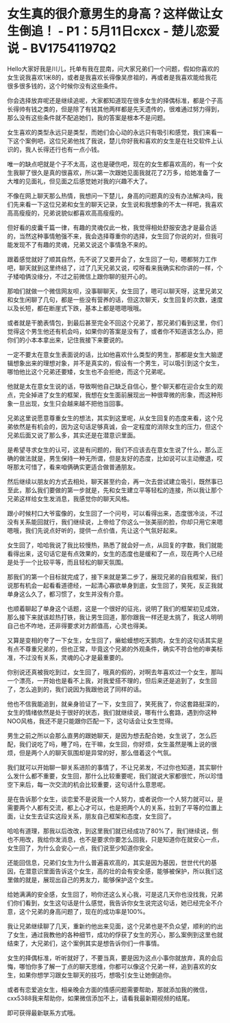 # 女生真的很介意男生的身高？这样做让女生倒追！ - P1：5月11日cxcx - 楚儿恋爱说 - BV17541197Q2

Hello大家好我是川儿，托单有我在昆南，问大家兄弟们一个问题，假如你喜欢的女生说我喜欢1米8的，或者是我喜欢长得像吴彦祖的，再或者是我喜欢能给我花很多很多钱的，这个时候你没有这些条件。

你会选择放弃呢还是继续追呢，大家都知道现在很多女生的择偶标准，都是个子高长得帅有钱之类的，但是除了有钱其他两样都是先天遗传的，很难通过努力得到，那么没有这些条件就不配追她们，我的答案是根本不是问题。

女生喜欢的类型永远只是类型，而她们会心动的永远只有吸引和感觉，我们来看一下这个案例吧，这位兄弟他找了我说，楚儿你好我和喜欢的女生是在社交软件上认识的，我人长得还行也有一点小钱。

唯一的缺点吧就是个子不太高，这也是硬伤吧，现在的女生都喜欢高的，有一个女生我聊了很久是真的很喜欢，所以第一次跟她见面我就花了2万多，给她准备了一大堆的见面礼，但见面之后感觉她对我的兴趣不大了。

不像在网上聊天那么热情，我想问一下楚儿，身高的问题真的没有办法解决吗，我们先来看一下这位兄弟和女生的聊天记录，女生说和我想象的不太一样吧，我喜欢高高瘦瘦的，兄弟说貌似都喜欢高高瘦瘦的。

但好看的皮囊千篇一律，有趣的灵魂仅此一枚，我觉得相处舒服安逸才是最合适的，当然这种事情勉强不来，我会选择尊重你的选择，女生回了你说的对，但我可能发现不了有趣的灵魂，兄弟又说这个事情急不来的。

跟着感觉就好了顺其自然，先不说了又要开会了，女生回了一句，嗯都努力工作吧，聊天就到这里终结了，过了几天兄弟又说，哎呀看来我确实和你讲的一样，个子矮咱俩没缘分，不过之前微信上跟你聊的挺开心的。

那咱们就做一个微信网友呗，没事聊聊天，女生回了，嗯可以聊天呀，这里兄弟又和女生闲聊了几句，都是一些没有营养的话，但这次聊天，女生回复的次数，速度以及长短，都在断崖式下跌，基本上都是嗯嗯哦哦。

或者就是干脆表情包，到最后甚至完全不回这个兄弟了，那兄弟们看到这里，你们觉得这个男生他还有机会吗，如果你的答案是没有了，或者你不知道该怎么办，把你们的小本本拿出来，记住我接下来要说的。

一定不要太在意女生表面说的话，比如他喜欢什么类型的男生，那都是女生大脑逻辑想象出来的理想对象，并不是真实的，假设有一个男生，可以吸引到这个女生，哪怕他比这个兄弟还要矮，女生也不会拒绝，而这个兄弟呢。

他就是太在意女生说的话，导致啊他自己缺乏自信心，整个聊天都在迎合女生的观点，完全掉进了女生的框架，我想在女生面前展现出一种很卑微的形象，而这种形象一旦出现，女生只会越来越不把他当回事。

兄弟这里说愿意尊重女生的想法，其实到这里呢，从女生回复的态度来看，这个兄弟依然是有机会的，因为这句话足够真诚，会一定程度的消除女生的压力，但这个兄弟后面又说了那么多，其实还是在潜意识里面。

是希望寻求女生的认可，这是有问题的，我们不应该去在意女生说了什么，那么正确的做法就是，男生保持一种无所谓，但是友好的态度，比如说可以主动撤退，哎呀那太可惜了，看来咱俩确实更适合做普通朋友。

然后继续以朋友的方式去相处，聊天甚至约会，再一次去尝试建立吸引，既然事已至此，那么我们要做的第一步就是，先和女生建立平等轻松的连接，所以我让那个兄弟这样给女生发消息，我感觉你的聊天风格。

跟小时候村口大爷蛮像的，女生回了一个问号，可以看得出来，态度很冷淡，不过没有关系能回就行，我们继续说，上帝给了你这么一张美丽的脸，你却只用它来嗯嗯哦，我们先说点好听的，提供一点价值，先让这个气氛好起来。

女生回了，哈哈我说了我比较慢热，熟悉了就会好一点，从回复的字数，我们就能看得出来，这句话它是有点效果的，女生的态度也是缓和了一点，现在两个人已经是处于一个比较平等，而且轻松的聊天氛围。

那我们的第一个目标就完成了，接下来就是第二步了，展现兄弟的自我框架，我们说那有机会一起看看道德经，一起清心寡欲单身到底，女生回了，笑死，反正我就单身这么久了，都习惯了，女生并没有介意。

也顺着聊起了单身这个话题，这是一个很好的征兆，说明了我们的框架初见成效，那么接下来就该趁热打铁，我让男生回道，那你跟我一样还是太挑了，我这人明明自己也不咋地，还非得要求对方颜值高，心灵也得美。

又算是变相的夸了一下女生，女生回了，癞蛤蟆想吃天鹅肉，女生的这句话其实是有点不尊重兄弟的，但也正常，毕竟这个兄弟的外观条件，确实不符合他的审美标准，不过没有关系，灵魂的心才是最重要的。

你别说还真被我吃到过，女生回了，哦真的假的，对啊去年喜欢过一个女生，那叫一个漂亮，一开始也是看不上我，对我爱搭不理的，但后来还是追到了，女生回了，怎么追到的，我们说因为我跟他说了同样的话。

他也不信我能追到，就亲身验证了一下，女生回了，笑死我了，你这套路挺深的，女生的情绪依然是处于很好的状态，我们就继续说，哪有什么套路，遇到你这种NOO风格，我还不是只能跟你匹配一下，这句话会让女生觉得。

男生之前之所以会那么直男的跟她聊天，是因为想去配合她，女生说了，怎么匹配，我们说吃了吗，睡了吗，在干嘛，女生回，你好烦，女生虽然是嘴上说的很烦，但是两个人的聊天氛围却是异常的好，那么借着这个气氛。

我们就可以开始聊一聊关系进阶的事情了，不让兄弟发，不过你也知道，其实聊什么发什么都不重要，女生回，那什么比较重要呢，我们就说大家都很忙，所以珍惜空下来后，每一次交流的机会比较重要，这句话什么意思呢。

是在告诉那个女生，谈恋爱不是说我一个人努力，或者说你一个人努力就可以，是需要两个人都有交流，都上心才可以，也是把两个人的关系，拉到了平等的位置上面，让女生去证实这段关系，朋友自己框架和态度，女生回了。

哈哈有道理，那我以后改改，到这里我们就已经成功了80%了，我们继续说，倒也不用改，我给你发消息，也不是要求你要怎么回我，只是知道你在就安心一点，女生回了，为什么会安心一点，我们说至少知道你安全。

还能回信息，兄弟们女生为什么普遍喜欢高的，其实是因为基因，世世代代的基因，在潜意识里面告诉这个女生，高的壮的会有安全感，能够被保护，所以我们这里做的就是，展现出自己的男友力，能够保护这个女生。

给她满满的安全感，女生回了，哟你还这么关心我，可是这几天你也没找我，兄弟们你们看到，女生这句话是什么感觉，我告诉你女生说完这句话，她已经完全不介意，这个兄弟的身高问题了，现在的成功率是100%。

我让兄弟继续聊了几天，重新约他出来见面，这个兄弟也是不负众望，顺利的约出了女生，通过我教他的各种细节，成功的俘获了女生的芳心，那么案例到这里也就结束了，大兄弟们，这个案例其实是想告诉你们一件事情。

女生的择偶标准，听听就好了，不要当真，要是因为这点小事你就放弃，真的会后悔，哪怕你多了解一丁点的聊天思维，你都可以像这个兄弟一样，追到喜欢的女生，如果你想学习跟女生聊天的技巧，想吸引女生让她倒追你。

或者有恋爱追女生，相亲晚会方面的情感问题需要帮助，那就添加我的微信，cxx5388我来帮助你，如果微信添加不上，请看我最新期视频的结尾。

即可获得最新联系方式哦。